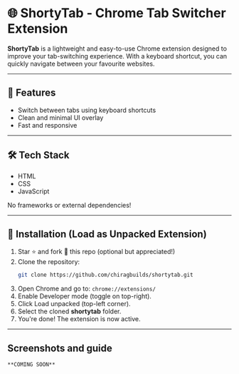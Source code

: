 # 🌐 ShortyTab - Chrome Tab Switcher Extension

**ShortyTab** is a lightweight and easy-to-use Chrome extension designed to improve your tab-switching experience. With a keyboard shortcut, you can quickly navigate between your favourite websites.

---

## 🚀 Features

- Switch between tabs using keyboard shortcuts  
- Clean and minimal UI overlay  
- Fast and responsive 

---

## 🛠️ Tech Stack

- HTML  
- CSS  
- JavaScript  

No frameworks or external dependencies!

---

## 🔧 Installation (Load as Unpacked Extension)

1. Star ⭐ and fork 🍴 this repo (optional but appreciated!)
2. Clone the repository:
   ```bash
   git clone https://github.com/chiragbuilds/shortytab.git
   ```
3. Open Chrome and go to: ```chrome://extensions/```
4. Enable Developer mode (toggle on top-right).
5. Click Load unpacked (top-left corner).
6. Select the cloned **shortytab** folder.
6. You're done! The extension is now active.

---

## Screenshots and guide
    **COMING SOON**